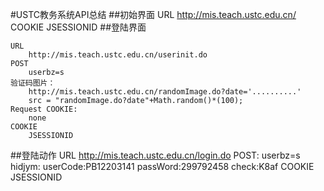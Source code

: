 #USTC教务系统API总结
##初始界面
	URL
		http://mis.teach.ustc.edu.cn/
	COOKIE
		JSESSIONID
##登陆界面

	URL
		http://mis.teach.ustc.edu.cn/userinit.do 
	POST
		userbz=s
	验证码图片：
		http://mis.teach.ustc.edu.cn/randomImage.do?date='..........'
		src = "randomImage.do?date"+Math.random()*(100);
	Request COOKIE:
		none
	COOKIE
		JSESSIONID	
##登陆动作
	URL
		http://mis.teach.ustc.edu.cn/login.do
	POST:
	userbz=s
	hidjym:
	userCode:PB12203141
	passWord:299792458
	check:K8af
	COOKIE
		JSESSIONID